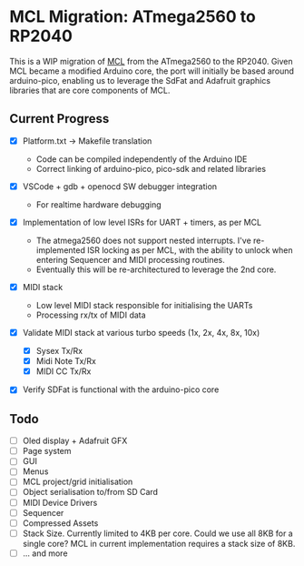 # MCL Migration: ATmega2560 to RP2040

This is a WIP migration of [MCL](https://github.com/jmamma/mcl) from the ATmega2560 to the RP2040. Given MCL became a modified Arduino core, the port will initially be based around arduino-pico, enabling us to leverage the SdFat and Adafruit graphics libraries that are core components of MCL.

## Current Progress

- [X] Platform.txt -> Makefile translation
  - Code can be compiled independently of the Arduino IDE
  - Correct linking of arduino-pico, pico-sdk and related libraries

- [X] VSCode + gdb + openocd SW debugger integration
  - For realtime hardware debugging

- [X] Implementation of low level ISRs for UART + timers, as per MCL
  - The atmega2560 does not support nested interrupts. I've re-implemented ISR locking as per MCL, with the ability to unlock when entering Sequencer and MIDI processing routines.
  - Eventually this will be re-architectured to leverage the 2nd core.
- [X] MIDI stack
  - Low level MIDI stack responsible for initialising the UARTs
  - Processing rx/tx of MIDI data

- [X] Validate MIDI stack at various turbo speeds (1x, 2x, 4x, 8x, 10x)
  - [X] Sysex Tx/Rx
  - [X] Midi Note Tx/Rx
  - [X] MIDI CC Tx/Rx

- [X] Verify SDFat is functional with the arduino-pico core

## Todo

- [ ] Oled display + Adafruit GFX
- [ ] Page system
- [ ] GUI
- [ ] Menus
- [ ] MCL project/grid initialisation
- [ ] Object serialisation to/from SD Card
- [ ] MIDI Device Drivers
- [ ] Sequencer
- [ ] Compressed Assets
- [ ] Stack Size. Currently limited to 4KB per core. Could we use all 8KB for a single core?
      MCL in current implementation requires a stack size of 8KB.
- [ ] ... and more
